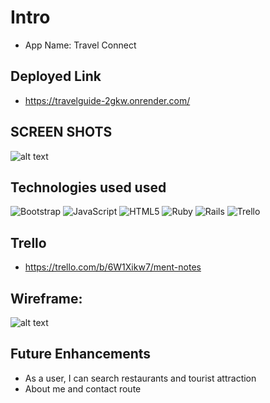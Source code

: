 # Intro
* App Name: Travel Connect
  

## Deployed Link
* https://travelguide-2gkw.onrender.com/

## SCREEN SHOTS
 ![alt text](https://trello.com/1/cards/6411050b5fa9714d6d9a5ac7/attachments/6411097ce2f8f3ec0b0bed46/previews/6411097de2f8f3ec0b0bed57/download/Screenshot_2023-03-14_at_6.54.00_PM.png) 
 
## Technologies used used

![Bootstrap](https://img.shields.io/badge/bootstrap-%23563D7C.svg?style=for-the-badge&logo=bootstrap&logoColor=white)
![JavaScript](https://img.shields.io/badge/javascript-%23323330.svg?style=for-the-badge&logo=javascript&logoColor=%23F7DF1E)
![HTML5](https://img.shields.io/badge/html5-%23E34F26.svg?style=for-the-badge&logo=html5&logoColor=white)
![Ruby](https://img.shields.io/badge/ruby-%23CC342D.svg?style=for-the-badge&logo=ruby&logoColor=white)
![Rails](https://img.shields.io/badge/rails-%23CC0000.svg?style=for-the-badge&logo=ruby-on-rails&logoColor=white)
![Trello](https://img.shields.io/badge/Trello-%23026AA7.svg?style=for-the-badge&logo=Trello&logoColor=white)

## Trello 
* https://trello.com/b/6W1Xikw7/ment-notes

## Wireframe:

 ![alt text](https://trello.com/1/cards/64017ae32a67f320fb39d0c7/attachments/64017af410a19662c6812b85/previews/64017af410a19662c6812b96/download/Tourist_Guide_App.png) 



## Future Enhancements 
* As a user, I can search restaurants and tourist attraction
* About me and contact route
